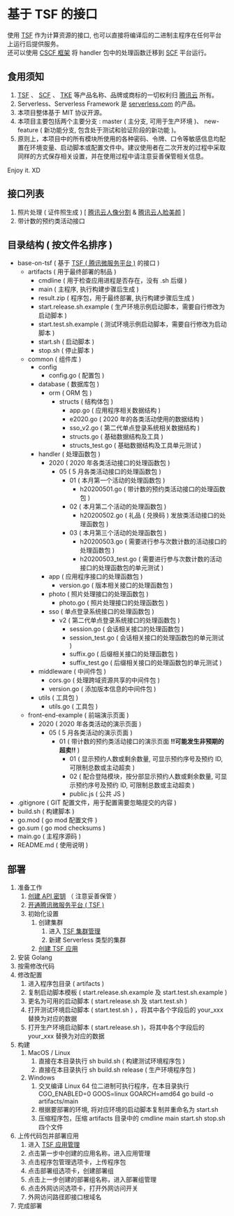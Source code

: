 # 基于 TSF 的接口
使用 [TSF](https://cloud.tencent.com/document/product/649) 作为计算资源的接口, 也可以直接将编译后的二进制主程序在任何平台上运行后提供服务。  
还可以使用 [CSCF 框架](https://github.com/offcn-jl/cscf) 将 handler 包中的处理函数迁移到 [SCF](https://cloud.tencent.com/document/product/583) 平台运行。

## 食用须知
1. [TSF](https://cloud.tencent.com/document/product/649) 、 [SCF](https://cloud.tencent.com/document/product/583) 、 [TKE](https://cloud.tencent.com/document/product/457) 等产品名称、品牌或商标的一切权利归 [腾讯云](https://cloud.tencent.com) 所有。
1. Serverless、Serverless Framework 是 [serverless.com](https://serverless.com) 的产品。
1. 本项目整体基于 MIT 协议开源。
1. 本项目主要包括两个主要分支 : master ( 主分支, 可用于生产环境 )、 new-feature ( 新功能分支, 包含处于测试和验证阶段的新功能 )。
1. 原则上，本项目中的所有模块所使用的各种密码、令牌、口令等敏感信息均配置在环境变量、启动脚本或配置文件中。建议使用者在二次开发的过程中采取同样的方式保存相关设置，并在使用过程中请注意妥善保管相关信息。

Enjoy it. XD

## 接口列表

1. 照片处理 ( 证件照生成 ) [ [腾讯云人像分割](https://cloud.tencent.com/document/product/1208/42970) & [腾讯云人脸美颜](https://cloud.tencent.com/document/product/1172/40715) ]
1. 带计数的预约类活动接口

## 目录结构 ( 按文件名排序 )

- base-on-tsf ( 基于 [TSF ( 腾讯微服务平台 )](https://cloud.tencent.com/document/product/649) 的接口 )  
    - artifacts ( 用于最终部署的制品 )  
        - cmdline ( 用于检查应用进程是否存在，没有 .sh 后缀 )  
        - main ( 主程序, 执行构建步骤后生成 )  
        - result.zip ( 程序包，用于最终部署, 执行构建步骤后生成 )  
        - start.release.sh.example ( 生产环境示例启动脚本，需要自行修改为启动脚本 )  
        - start.test.sh.example ( 测试环境示例启动脚本，需要自行修改为启动脚本 )  
        - start.sh ( 启动脚本 )  
        - stop.sh ( 停止脚本 )  
    - common ( 组件库 )  
        - config  
            - config.go ( 配置包 )  
        - database ( 数据库包 )
            - orm ( ORM 包 )  
                - structs ( 结构体包 )  
                    - app.go ( 应用程序相关数据结构 )  
                    - e2020.go ( 2020 年的各类活动使用的数据结构 )  
                    - sso_v2.go ( 第二代单点登录系统相关数据结构 )  
                    - structs.go ( 基础数据结构及工具 )  
                    - structs_test.go ( 基础数据结构及工具单元测试 )  
        - handler ( 处理函数包 )  
            - 2020 ( 2020 年各类活动接口的处理函数包 )  
                - 05 ( 5 月各类活动接口的处理函数包 )  
                    - 01 ( 本月第一个活动的处理函数包 )  
                        - h20200501.go ( 带计数的预约类活动接口的处理函数包 )  
                    - 02 ( 本月第二个活动的处理函数包 )  
                        - h20200502.go ( 礼品 ( 兑换码 ) 发放类活动接口的处理函数包 )  
                    - 03 ( 本月第三个活动的处理函数包 )  
                        - h20200503.go ( 需要进行参与次数计数的活动接口的处理函数包 )  
                        - h20200503_test.go ( 需要进行参与次数计数的活动接口的处理函数包的单元测试 )  
            - app ( 应用程序接口的处理函数包 )  
                - version.go ( 版本相关接口的处理函数包 )  
            - photo ( 照片处理接口的处理函数包 )  
                - photo.go ( 照片处理接口的处理函数包 )  
            - sso ( 单点登录系统接口的处理函数包 )  
                - v2 ( 第二代单点登录系统接口的处理函数包 )  
                    - session.go ( 会话相关接口的处理函数包 )  
                    - session_test.go ( 会话相关接口的处理函数包的单元测试 )  
                    - suffix.go ( 后缀相关接口的处理函数包 )  
                    - suffix_test.go ( 后缀相关接口的处理函数包的单元测试 )  
        - middleware ( 中间件包 )  
            - cors.go ( 处理跨域资源共享的中间件包 )  
            - version.go ( 添加版本信息的中间件包 )  
        - utils ( 工具包 )  
            - utils.go ( 工具包 )  
    - front-end-example ( 前端演示页面 )  
        - 2020 ( 2020 年各类活动的演示页面 )  
            - 05 ( 5 月各类活动的演示页面 )  
                - 01 ( 带计数的预约类活动接口的演示页面 **!!可能发生非预期的超卖!!** )  
                    - 01 ( 显示预约人数或剩余数量, 可显示预约序号及预约 ID, 可限制总数或主动超卖 )  
                    - 02 ( 配合登陆模块，按分部显示预约人数或剩余数量, 可显示预约序号及预约 ID, 可限制总数或主动超卖 )  
                    - public.js ( 公共 JS )  
- .gitignore ( GIT 配置文件，用于配置需要忽略提交的内容 )  
- build.sh ( 构建脚本 )  
- go.mod ( go mod 配置文件 )  
- go.sum ( go mod checksums )  
- main.go ( 主程序源码 )  
- README.md ( 使用说明 )  

## 部署
1. 准备工作
	1. [创建 API 密钥](https://console.cloud.tencent.com/capi) （ 注意妥善保管 ）
	1. [开通腾讯微服务平台 ( TSF )](https://cloud.tencent.com/document/product/649)
	1. 初始化设置
		1. 创建集群
			1. 进入 [TSF 集群管理](https://console.cloud.tencent.com/tsf/cluster)
			1. 新建 Serverless 类型的集群
		1. [创建 TSF 应用](https://console.cloud.tencent.com/tsf/app)
1. 安装 Golang
1. 按需修改代码
1. 修改配置
	1. 进入程序包目录 ( artifacts )
	1. 复制启动脚本模板 ( start.release.sh.example 及  start.test.sh.example )
	1. 更名为可用的启动脚本 ( start.release.sh 及 start.test.sh )
	1. 打开测试环境启动脚本 ( start.test.sh ) ，将其中各个字段后的 your_xxx 替换为对应的数据
	1. 打开生产环境启动脚本 ( start.release.sh )，将其中各个字段后的 your_xxx 替换为对应的数据
1. 构建
	1. MacOS / Linux
		1. 直接在本目录执行 sh build.sh ( 构建测试环境程序包 )
		1. 直接在本目录执行 sh build.sh release ( 生产环境程序包 )
	1. Windows
		1. 交叉编译 Linux 64 位二进制可执行程序，在本目录执行 CGO_ENABLED=0 GOOS=linux GOARCH=amd64 go build -o artifacts/main
		1. 根据要部署的环境, 将对应环境的启动脚本复制并重命名为 start.sh
		1. 压缩程序包，压缩 artifacts 目录中的 cmdline main start.sh stop.sh 四个文件
1. 上传代码包并部署应用
	1. 进入 [TSF 应用管理](https://console.cloud.tencent.com/tsf/app)
	1. 点击第一步中创建的应用名称，进入应用管理
	1. 点击程序包管理选项卡，上传程序包
	1. 点击部署组选项卡，创建部署组
	1. 点击上一步创建的部署组名称，进入部署组管理
	1. 点击外网访问选项卡，打开外网访问开关
	1. 外网访问路径即接口根域名
1. 完成部署
